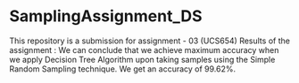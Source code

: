 # SamplingAssignment_DS
This repository is a submission for assignment - 03 (UCS654)
Results of the assignment : 
We can conclude that we achieve maximum accuracy when we apply Decision Tree Algorithm upon taking samples using the Simple Random Sampling technique.
We get an accuracy of 99.62%.
